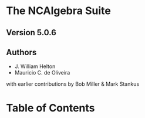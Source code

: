 # The NCAlgebra Suite
## Version 5.0.6
## Authors
- J. William Helton
- Mauricio C. de Oliveira

with earlier contributions by Bob Miller \& Mark Stankus

# Table of Contents
